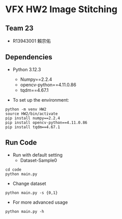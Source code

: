 # VFX HW2 Image Stitching

## Team 23
* R13943001 賴宗佑

## Dependencies
* Python 3.12.3
    * Numpy==2.2.4
    * opencv-python==4.11.0.86
    * tqdm==4.67.1

* To set up the environment:
```
python -m venv HW2
source HW2/bin/activate
pip install numpy==2.2.4
pip install opencv-python==4.11.0.86
pip install tqdm==4.67.1
```

## Run Code
* Run with default setting
    * Dataset-Sample0
```
cd code
python main.py
```

* Change dataset
```
python main.py -s {0,1}
```

* For more advanced usage
```
python main.py -h
```